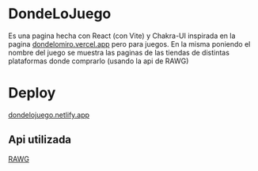 # DondeLoJuego
Es una pagina hecha con React (con Vite) y Chakra-UI inspirada en la pagina [dondelomiro.vercel.app](dondelomiro.vercel.app) pero para juegos.
En la misma poniendo el nombre del juego se muestra las paginas de las tiendas de distintas plataformas donde comprarlo (usando la api de RAWG)

# Deploy
[dondelojuego.netlify.app](dondelojuego.netlify.app)

## Api utilizada
[RAWG](rawg.io/apidocs)
